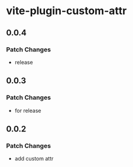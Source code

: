 # vite-plugin-custom-attr

## 0.0.4

### Patch Changes

- release

## 0.0.3

### Patch Changes

- for release

## 0.0.2

### Patch Changes

- add custom attr
